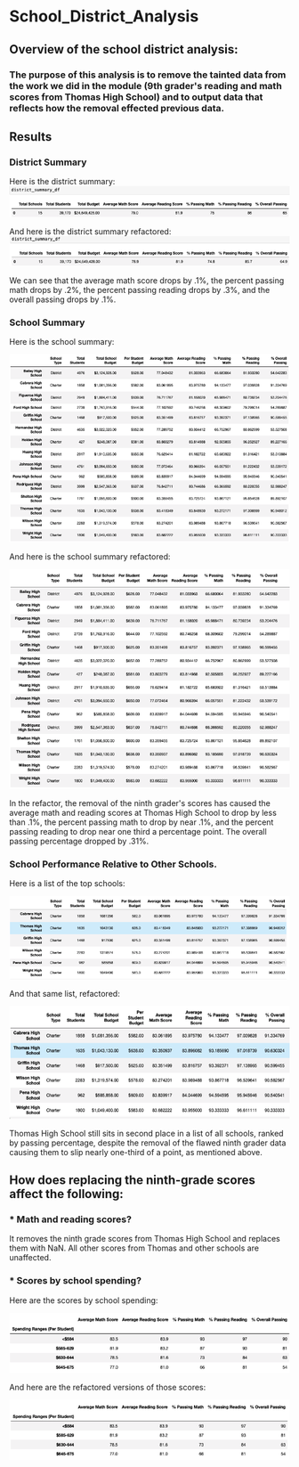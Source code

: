 # School_District_Analysis

## Overview of the school district analysis:

### The purpose of this analysis is to remove the tainted data from the work we did in the module (9th grader's reading and math scores from Thomas High School) and to output data that reflects how the removal effected previous data.

## Results

### District Summary

Here is the district summary:
![image_name](https://github.com/PirateSuit/School_District_Analysis/blob/main/results_photos/district_summary.png)

And here is the district summary refactored:
![image_name](https://github.com/PirateSuit/School_District_Analysis/blob/main/results_photos/district_summary_refactored.png)

We can see that the average math score drops by .1%, the percent passing math drops by .2%, the percent passing reading drops by .3%, and the overall passing drops by .1%.

### School Summary

Here is the school summary:

![image_name](https://github.com/PirateSuit/School_District_Analysis/blob/main/results_photos/school_summary.png)

And here is the school summary refactored:

![image_name](https://github.com/PirateSuit/School_District_Analysis/blob/main/results_photos/school_summary_refactored.png)

In the refactor, the removal of the ninth grader's scores has caused the average math and reading scores at Thomas High School to drop by less than .1%, the percent passing math to drop by near .1%, and the percent passing reading to drop near one third a percentage point. The overall passing percentage dropped by .31%.

### School Performance Relative to Other Schools.

Here is a list of the top schools:

![image_name](https://github.com/PirateSuit/School_District_Analysis/blob/main/results_photos/top_schools.png)

And that same list, refactored:

![image_name](https://github.com/PirateSuit/School_District_Analysis/blob/main/results_photos/top_schools_refactored.png)

Thomas High School still sits in second place in a list of all schools, ranked by passing percentage, despite the removal of the flawed ninth grader data causing them to slip nearly one-third of a point, as mentioned above.

## How does replacing the ninth-grade scores affect the following:

  ### * Math and reading scores?
  
   It removes the ninth grade scores from Thomas High School and replaces them with NaN. All other scores from Thomas and other schools are unaffected.
    
  ### * Scores by school spending?
    
  Here are the scores by school spending:
   
   ![image](https://github.com/PirateSuit/School_District_Analysis/blob/main/results_photos/scores_by_spending.png)
  
  And here are the refactored versions of those scores:
  
   ![image](https://github.com/PirateSuit/School_District_Analysis/blob/main/results_photos/scores_by_spending_refactored.png)
   
   
   


